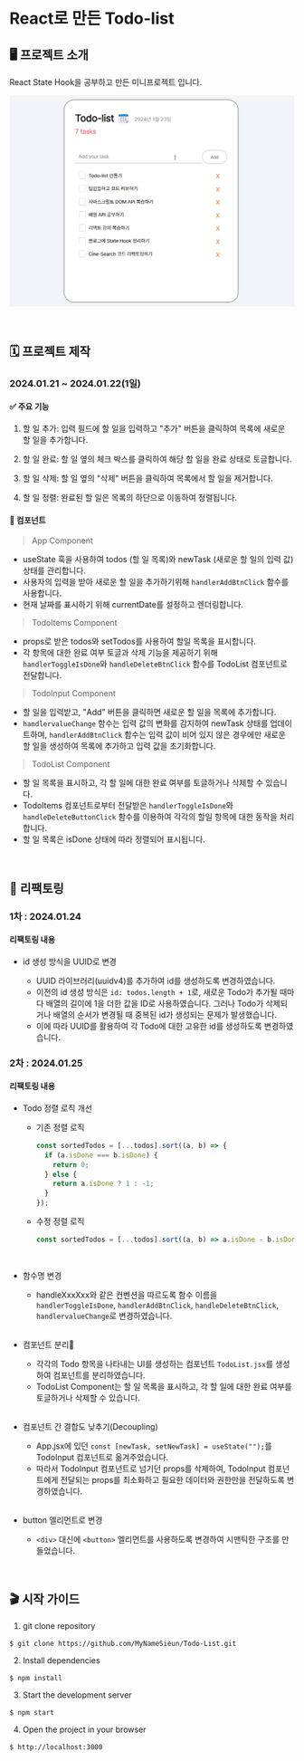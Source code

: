 # React로 만든 Todo-list

## 🖥️ 프로젝트 소개

React State Hook을 공부하고 만든 미니프로젝트 입니다.

![Alt text](public/Todo-list.gif)

<br>

## 🗓️ 프로젝트 제작

### 2024.01.21 ~ 2024.01.22(1일)

#### ✅ 주요 기능

1. 할 일 추가: 입력 필드에 할 일을 입력하고 "추가" 버튼을 클릭하여 목록에 새로운 할 일을 추가합니다.

2. 할 일 완료: 할 일 옆의 체크 박스를 클릭하여 해당 할 일을 완료 상태로 토글합니다.

3. 할 일 삭제: 할 일 옆의 "삭제" 버튼을 클릭하여 목록에서 할 일을 제거합니다.

4. 할 일 정렬: 완료된 할 일은 목록의 하단으로 이동하여 정렬됩니다.

#### 🧩 컴포넌트

> App Component

- useState 훅을 사용하여 todos (할 일 목록)와 newTask (새로운 할 일의 입력 값) 상태를 관리합니다.
- 사용자의 입력을 받아 새로운 할 일을 추가하기위해 `handlerAddBtnClick` 함수를 사용합니다.
- 현재 날짜를 표시하기 위해 currentDate를 설정하고 렌더링합니다.

> TodoItems Component

- props로 받은 todos와 setTodos를 사용하여 할일 목록을 표시합니다.
- 각 항목에 대한 완료 여부 토글과 삭제 기능을 제공하기 위해 `handlerToggleIsDone`와 `handleDeleteBtnClick` 함수를 TodoList 컴포넌트로 전달합니다.

> TodoInput Component

- 할 일을 입력받고, "Add" 버튼을 클릭하면 새로운 할 일을 목록에 추가합니다.
- `handlervalueChange` 함수는 입력 값의 변화를 감지하여 newTask 상태를 업데이트하며, `handlerAddBtnClick` 함수는 입력 값이 비어 있지 않은 경우에만 새로운 할 일을 생성하여 목록에 추가하고 입력 값을 초기화합니다.

> TodoList Component

- 할 일 목록을 표시하고, 각 할 일에 대한 완료 여부를 토글하거나 삭제할 수 있습니다.
- TodoItems 컴포넌트로부터 전달받은 `handlerToggleIsDone`와 `handleDeleteButtonClick` 함수를 이용하여 각각의 할일 항목에 대한 동작을 처리합니다.
- 할 일 목록은 isDone 상태에 따라 정렬되어 표시됩니다.

<br>

## 🔄 리팩토링

### 1차 : 2024.01.24

#### 리팩토링 내용

- id 생성 방식을 UUID로 변경

  - UUID 라이브러리(uuidv4)를 추가하여 id를 생성하도록 변경하였습니다.
  - 이전의 id 생성 방식은 `id: todos.length + 1`로, 새로운 Todo가 추가될 때마다 배열의 길이에 1을 더한 값을 ID로 사용하였습니다. 그러나 Todo가 삭제되거나 배열의 순서가 변경될 때 중복된 id가 생성되는 문제가 발생했습니다.
  - 이에 따라 UUID를 활용하여 각 Todo에 대한 고유한 id를 생성하도록 변경하였습니다.

### 2차 : 2024.01.25

#### 리팩토링 내용

- Todo 정렬 로직 개선

  - 기존 정렬 로직
    ```js
    const sortedTodos = [...todos].sort((a, b) => {
      if (a.isDone === b.isDone) {
        return 0;
      } else {
        return a.isDone ? 1 : -1;
      }
    });
    ```
  - 수정 정렬 로직

    ```js
    const sortedTodos = [...todos].sort((a, b) => a.isDone - b.isDone);
    ```

    <br>

- 함수명 변경
  - handleXxxXxx와 같은 컨벤션을 따르도록 함수 이름을 `handlerToggleIsDone`, `handlerAddBtnClick`, `handleDeleteBtnClick`, `handlervalueChange`로 변경하였습니다.
    <br><br>
- 컴포넌트 분리🧩
  - 각각의 Todo 항목을 나타내는 UI를 생성하는 컴포넌트 `TodoList.jsx`를 생성하여 컴포넌트를 분리하였습니다.
  - TodoList Component는 할 일 목록을 표시하고, 각 할 일에 대한 완료 여부를 토글하거나 삭제할 수 있습니다.
    <br><br>
- 컴포넌트 간 결합도 낮추기(Decoupling)
  - App.jsx에 있던 `const [newTask, setNewTask] = useState("");`를 TodoInput 컴포넌트로 옮겨주었습니다.
  - 따라서 TodoInput 컴포넌트로 넘기던 props를 삭제하여, TodoInput 컴포넌트에게 전달되는 props를 최소화하고 필요한 데이터와 권한만을 전달하도록 변경하였습니다.
    <br><br>
- button 엘리먼트로 변경

  - `<div>` 대신에 `<button>` 엘리먼트를 사용하도록 변경하여 시맨틱한 구조를 만들었습니다.

    <br>

## 🎬 시작 가이드

1. git clone repository

```shell
$ git clone https://github.com/MyNameSieun/Todo-List.git
```

2. Install dependencies

```shell
$ npm install
```

3. Start the development server

```shell
$ npm start
```

4. Open the project in your browser

```shell
$ http://localhost:3000
```
